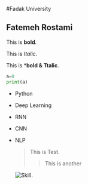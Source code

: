 #Fadak University

## Fatemeh Rostami

This is **bold**.

This is *Italic*.

This is ***bold & Ttalic**.

``` python
a=0
print(a)
```


- Python
- Deep Learning
- RNN
- CNN
- NLP

  >This is Test.
  > > This is another

  ![Skill](https://eramblog.com/img/1696233544_2207341.jpg).
